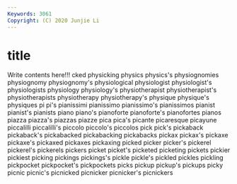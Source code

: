 ```yaml
---
Keywords: 3061
Copyright: (C) 2020 Junjie Li
---
```


# title

Write contents here!!!
cked 
physicking 
physics 
physics's 
physiognomies 
physiognomy 
physiognomy's 
physiological 
physiologist
physiologist's 
physiologists 
physiology 
physiology's 
physiotherapist 
physiotherapist's 
physiotherapists 
physiotherapy 
physiotherapy's 
physique
physique's 
physiques 
pi 
pi's 
pianissimi 
pianissimo 
pianissimo's 
pianissimos 
pianist 
pianist's
pianists 
piano 
piano's 
pianoforte 
pianoforte's 
pianofortes 
pianos 
piazza 
piazza's 
piazzas
piazze 
pica 
pica's 
picante 
picaresque 
picayune 
piccalilli 
piccalilli's 
piccolo 
piccolo's
piccolos 
pick 
pick's 
pickaback 
pickaback's 
pickabacked 
pickabacking 
pickabacks 
pickax 
pickax's
pickaxe 
pickaxe's 
pickaxed 
pickaxes 
pickaxing 
picked 
picker 
picker's 
pickerel 
pickerel's
pickerels 
pickers 
picket 
picket's 
picketed 
picketing 
pickets 
pickier 
pickiest 
picking
pickings 
pickings's 
pickle 
pickle's 
pickled 
pickles 
pickling 
pickpocket 
pickpocket's 
pickpockets
picks 
pickup 
pickup's 
pickups 
picky 
picnic 
picnic's 
picnicked 
picnicker 
picnicker's
picnickers 
